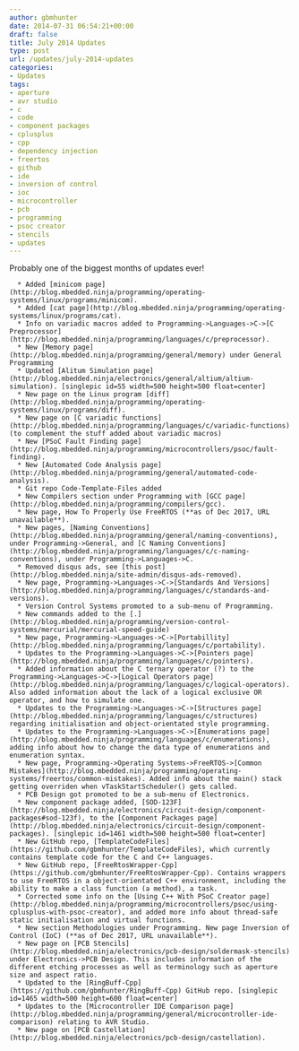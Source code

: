 ```yaml
---
author: gbmhunter
date: 2014-07-31 06:54:21+00:00
draft: false
title: July 2014 Updates
type: post
url: /updates/july-2014-updates
categories:
- Updates
tags:
- aperture
- avr studio
- c
- code
- component packages
- cplusplus
- cpp
- dependency injection
- freertos
- github
- ide
- inversion of control
- ioc
- microcontroller
- pcb
- programming
- psoc creator
- stencils
- updates
---
```


Probably one of the biggest months of updates ever!





	  * Added [minicom page](http://blog.mbedded.ninja/programming/operating-systems/linux/programs/minicom).
	  * Added [cat page](http://blog.mbedded.ninja/programming/operating-systems/linux/programs/cat).
	  * Info on variadic macros added to Programming->Languages->C->[C Preprocessor](http://blog.mbedded.ninja/programming/languages/c/preprocessor).
	  * New [Memory page](http://blog.mbedded.ninja/programming/general/memory) under General Programming
	  * Updated [Alitum Simulation page](http://blog.mbedded.ninja/electronics/general/altium/altium-simulation). [singlepic id=55 width=500 height=500 float=center]
	  * New page on the Linux program [diff](http://blog.mbedded.ninja/programming/operating-systems/linux/programs/diff).
	  * New page on [C variadic functions](http://blog.mbedded.ninja/programming/languages/c/variadic-functions) (to complement the stuff added about variadic macros)
	  * New [PSoC Fault Finding page](http://blog.mbedded.ninja/programming/microcontrollers/psoc/fault-finding).
	  * New [Automated Code Analysis page](http://blog.mbedded.ninja/programming/general/automated-code-analysis).
	  * Git repo Code-Template-Files added
	  * New Compilers section under Programming with [GCC page](http://blog.mbedded.ninja/programming/compilers/gcc).
	  * New page, How To Properly Use FreeRTOS (**as of Dec 2017, URL unavailable**).
	  * New pages, [Naming Conventions](http://blog.mbedded.ninja/programming/general/naming-conventions), under Programming->General, and [C Naming Conventions](http://blog.mbedded.ninja/programming/languages/c/c-naming-conventions), under Programming->Languages->C.
	  * Removed disqus ads, see [this post](http://blog.mbedded.ninja/site-admin/disqus-ads-removed).
	  * New page, Programming->Languages->C->[Standards And Versions](http://blog.mbedded.ninja/programming/languages/c/standards-and-versions).
	  * Version Control Systems promoted to a sub-menu of Programming.
	  * New commands added to the [.](http://blog.mbedded.ninja/programming/version-control-systems/mercurial/mercurial-speed-guide)
	  * New page, Programming->Languages->C->[Portabillity](http://blog.mbedded.ninja/programming/languages/c/portability).
	  * Updates to the Programming->Languages->C->[Pointers page](http://blog.mbedded.ninja/programming/languages/c/pointers).
	  * Added information about the C ternary operator (?) to the Programming->Languages->C->[Logical Operators page](http://blog.mbedded.ninja/programming/languages/c/logical-operators). Also added information about the lack of a logical exclusive OR operator, and how to simulate one.
	  * Updates to the Programming->Languages->C->[Structures page](http://blog.mbedded.ninja/programming/languages/c/structures) regarding initialisation and object-orientated style programming.
	  * Updates to the Programming->Languages->C->[Enumerations page](http://blog.mbedded.ninja/programming/languages/c/enumerations), adding info about how to change the data type of enumerations and enumeration syntax.
	  * New page, Programming->Operating Systems->FreeRTOS->[Common Mistakes](http://blog.mbedded.ninja/programming/operating-systems/freertos/common-mistakes). Added info about the main() stack getting overriden when vTaskStartScheduler() gets called.
	  * PCB Design got promoted to be a sub-menu of Electronics.
	  * New component package added, [SOD-123F](http://blog.mbedded.ninja/electronics/circuit-design/component-packages#sod-123f), to the [Component Packages page](http://blog.mbedded.ninja/electronics/circuit-design/component-packages). [singlepic id=1461 width=500 height=500 float=center]
	  * New GitHub repo, [TemplateCodeFiles](https://github.com/gbmhunter/TemplateCodeFiles), which currently contains template code for the C and C++ languages.
	  * New GitHub repo, [FreeRtosWrapper-Cpp](https://github.com/gbmhunter/FreeRtosWrapper-Cpp). Contains wrappers to use FreeRTOS in a object-orientated C++ environment, including the ability to make a class function (a method), a task.
	  * Corrected some info on the [Using C++ With PSoC Creator page](http://blog.mbedded.ninja/programming/microcontrollers/psoc/using-cplusplus-with-psoc-creator), and added more info about thread-safe static initialisation and virtual functions.
	  * New section Methodologies under Programming. New page Inversion of Control (IoC) (**as of Dec 2017, URL unavailable**).
	  * New page on [PCB Stencils](http://blog.mbedded.ninja/electronics/pcb-design/soldermask-stencils) under Electronics->PCB Design. This includes information of the different etching processes as well as terminology such as aperture size and aspect ratio.
	  * Updated to the [RingBuff-Cpp](https://github.com/gbmhunter/RingBuff-Cpp) GitHub repo. [singlepic id=1465 width=500 height=600 float=center]
	  * Updates to the [Microcontroller IDE Comparison page](http://blog.mbedded.ninja/programming/general/microcontroller-ide-comparison) relating to AVR Studio.
	  * New page on [PCB Castellation](http://blog.mbedded.ninja/electronics/pcb-design/castellation).

